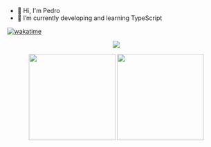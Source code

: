 - 👋 Hi, I'm Pedro
- 🌱 I’m currently developing and learning TypeScript

[![wakatime](https://wakatime.com/badge/user/72e6d426-4052-4b25-b07e-a52553ac655e.svg)](https://wakatime.com/@72e6d426-4052-4b25-b07e-a52553ac655e)

<p align="center">
  <img src ="https://github-readme-streak-stats.herokuapp.com?user=gitdangerous2000&theme=radical&hide_border=true&background=FFFFFF00">
  <br>
<div align="center">
  <img height="200px" src="https://github-readme-stats.vercel.app/api?username=gitdangerous2000&show_icons=true&theme=gotham&include_all_commits=true&count_private=true&border_radius=10&hide_border=true&bg_color=272A34&locale=pt-br"/>
  <img height="200px" src="https://github-readme-stats.vercel.app/api/top-langs/?username=gitdangerous2000&layout=compact&langs_count=16&theme=gotham&border_radius=10&hide_border=true&bg_color=272A34&locale=pt-br"/>

</div
</p>
